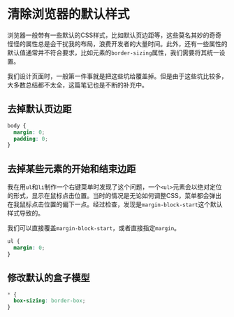 # 清除浏览器的默认样式

浏览器一般带有一些默认的CSS样式，比如默认页边距等，这些莫名其妙的奇奇怪怪的属性总是会干扰我的布局，浪费开发者的大量时间。此外，还有一些属性的默认值通常并不符合要求，比如元素的`border-sizing`属性，我们需要将其统一设置。

我们设计页面时，一般第一件事就是把这些坑给覆盖掉。但是由于这些坑比较多，大多数总结都不太全，这篇笔记也是不断的补充中。

## 去掉默认页边距

```css
body {
  margin: 0;
  padding: 0;
}
```

## 去掉某些元素的开始和结束边距

我在用`ul`和`li`制作一个右键菜单时发现了这个问题，一个`<ul>`元素会以绝对定位的形式，显示在鼠标点击位置。当时的情况是无论如何调整CSS，菜单都会弹出在我鼠标点击位置的偏下一点。经过检查，发现是`margin-block-start`这个默认样式导致的。

我们可以直接覆盖`margin-block-start`，或者直接指定`margin`。

```css
ul {
  margin: 0;
}
```

## 修改默认的盒子模型

```css
* {
  box-sizing: border-box;
}
```
